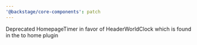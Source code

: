 ```yaml
---
'@backstage/core-components': patch
---
```


Deprecated HomepageTimer in favor of HeaderWorldClock which is found in the to home plugin
